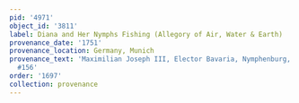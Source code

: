 ```yaml
---
pid: '4971'
object_id: '3811'
label: Diana and Her Nymphs Fishing (Allegory of Air, Water & Earth)
provenance_date: '1751'
provenance_location: Germany, Munich
provenance_text: 'Maximilian Joseph III, Elector Bavaria, Nymphenburg, by 1751, inv.
  #156'
order: '1697'
collection: provenance
---
```

